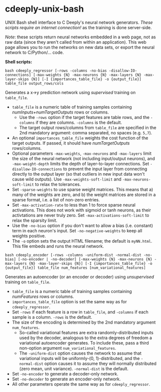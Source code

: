 # cdeeply-unix-bash
UNIX Bash shell interface to C Deeply's neural network generators.  *These scripts require an internet connection!* as the training is done server-side.

*Note*:  these scripts return neural networks embedded in a web page, not as raw data (since they aren't called from within an application).  This web page allows you to run the networks on new data sets, or export the neural network to C/Python/... code.

**Shell scripts:**

`bash cdeeply_regressor [-rows -columns -no-bias -disallow-IO-connections] [-max-weights {N} -max-neurons {N} -max-layers {N} -max-layer-skips {N}] [-I {importances_table_file} -o {output_file}] table_file output_rows/cols`

Generates a x->y prediction network using *supervised* training on `table_file`.
* `table_file` is a numeric table of training samples containing *numInputs+numTargetOutputs* rows or columns.
  * Use the `-rows` option if the target features are table rows, and the `-columns` if they are columns.  `-columns` is the default.
  * The target output rows/columns from `table_file` are specified in the 2nd mandatory argument: comma separated, no spaces (e.g. `5,7`).
* An optional `importances_table_file` weights the cost function of the target outputs.  If passed, it should have *numTargetOutputs* rows/columns.
* Optional parameters `-max-weights`, `-max-neurons` and `-max-layers` limit the size of the neural network (not including input/output neurons), and `-max-weight-depth` limits the depth of layer-to-layer connections.  Set `-disallow-IO-connections` to prevent the input layer from connecting directly to the output layer (so that outliers in new input data won't cause wild outputs).  Use `-max-weights-soft-limit` and `-max-neurons-soft-limit` to relax the tolerances.
* Set `-sparse-weights` to use sparse weight matrices.  This means that a) many of the weights are zero, and b) the weight matrices are stored in a sparse format, i.e. a list of non-zero entries.
* Set `-max-activation-rate` to less than 1 to force sparse neural activations.  This does not work with sigmoid or tanh neurons, as their activtations are never truly zero.  Set `-max-activations-soft-limit` to relax the sparsity limit.
* Use the `-no-bias` option if you don't want to allow a bias (i.e. constant) term in each neuron's input.  Set `-no-negative-weights` to keep all weights positive.
* The `-o` option sets the output HTML filename; the default is `myNN.html`.  This file embeds and runs the neural network.

`bash cdeeply_encoder [-rows -columns -uniform-dist -normal-dist -no-bias] [-no-encoder | -no-decoder] [-max-weights {N} -max-neurons {N} -max-layers {N} -max-layer-skips {N}] [-I {importances_table_file} -o {output_file}] table_file num_features [num_variational_features]`

Generates an autoencoder (or an encoder or decoder) using *unsupervised* training on `table_file`.
* `table_file` is a numeric table of training samples containing *numFeatures* rows or columns.
* `importances_table_file` option is set the same way as for `cdeeply_regressor`.
* Set `-rows` if each feature is a row in `table_file`, and `-columns` if each sample is a column.  `-rows` is the default.
* The size of the encoding is determined by the 2nd mandatory argument `num_features`.
  * So-called variational features are extra randomly-distributed inputs used by the decoder, analogous to the extra degrees of freedom a variational autoencoder generates.  To include these, pass a third non-option argument `num_variational_features`.
  * The `-uniform-dist` option causes the network to assume that variational inputs will be uniformly-(0, 1)-distributed, and the `-normal-dist` option causes it to assume they will normally distributed (zero mean, unit variance).  `-normal-dist` is the default.
* Set `-no-encoder` to generate a decoder-only network.
* Set `-no-decoder` to generate an encoder-only network.
* All other parameters operate the same way as for `cdeeply_regressor`.
